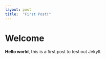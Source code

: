 ```yaml
---
layout: post
title:  "First Post!"
---
```


# Welcome

**Hello world**, this is a first post to test out Jekyll.
